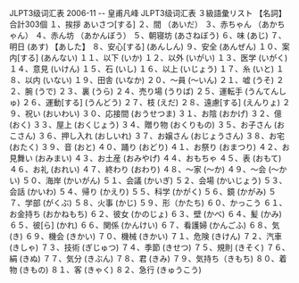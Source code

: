 JLPT3级词汇表 2006-11 -- 皇甫凡峰
JLPT3级词汇表
３級語彙リスト
【名詞】 合計303個 
１、挨拶 あいさつ[する] 
２、間 （あいだ）
３、赤ちゃん （あかちゃん）
４、赤ん坊 （あかんぼう） 
５、朝寝坊 (あさねぼう)
６、味 (あじ)
７、明日 (あす) 【あした】 
８、安心[する] (あんしん) 
９、安全 (あんぜん)
１０、案内[する] (あんない)
１１、以下 (いか)
１２、以外 (いがい) 
１３、医学 (いがく)
１４、意見 (いけん) 
１５、石 (いし)
１６、以上 (いじょう)
１７、糸 (いと)
１８、以内 (いない) 
１９、田舎 (いなか) 
２０、～員 (～いん)
２１、嘘 (うそ) 
２２、腕 (うで)
２３、裏 (うら)
２４、売り場 (うりば)
２５、運転手 (うんてんしゅ)
 ２６、運動[する] (うんどう)
  ２７、枝 (えだ)
２８、遠慮[する] (えんりょ) 
２９、祝い (おいわい) 
３０、応接間 (おうせつま) 
３１、お陰 (おかげ)
 ３２、億 (おく)
３３、屋上 (おくじょう) ３４、贈り物 (おくりもの) ３５、お子さん (おこさん) ３６、押し入れ (おしいれ) ３７、お嬢さん (おじょうさん) ３８、お宅 (おたく) ３９、音 (おと)
４０、踊り (おどり)
４１、お祭り (おまつり) ４２、お見舞い (おみまい) ４３、お土産 (おみやげ) ４４、おもちゃ ４５、表 (おもて) ４６、お礼 (おれい) ４７、終わり (おわり) ４８、～家 (～か) ４９、～会 (～かい) ５０、海岸 (かいがん) ５１、会議 (かいぎ) ５２、会場 (かいじょう) ５３、会話 (かいわ) ５４、帰り (かえり) ５５、科学 (かがく) ５６、鏡 (かがみ) ５７、学部 (がくぶ) ５８、火事 (かじ) ５９、形（かたち) ６０、かっこう
６１、お金持ち (おかねもち) ６２、彼女 (かのじょ) ６３、壁 (かべ) ６４、髪 (かみ) ６５、彼[ら] (かれ) ６６、関係 (かんけい) ６７、看護婦 (かんごふ) ６８、気 (き)
６９、機会 (きかい) ７０、機械 (きかい) ７１、危険 (きけん) ７２、汽車 (きしゃ) ７３、技術 (ぎじゅつ) ７４、季節 (きせつ) ７５、規則 (きそく) ７６、絹 (きぬ) ７７、気分 (きぶん) ７８、君 (きみ)
７９、気持ち（きもち) ８０、着物 (きもの) ８１、客 (きゃく)
８２、急行 (きゅうこう)
